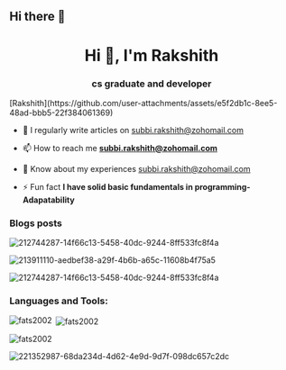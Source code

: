 ## Hi there 👋

<!--
**FATS2002/FATS2002** is a ✨ _special_ ✨ repository because its `README.md` (this file) appears on your GitHub profile.

Here are some ideas to get you started:

- 🔭 I’m currently working on ...
- 🌱 I’m currently learning ...
- 👯 I’m looking to collaborate on ...
- 🤔 I’m looking for help with ...
- 💬 Ask me about ...
- 📫 How to reach me: ...
- 😄 Pronouns: ...
- ⚡ Fun fact: ...
-->

<h1 align="center">Hi 👋, I'm Rakshith</h1>
<h3 align="center">cs graduate and developer</h3>
[Rakshith](https://github.com/user-attachments/assets/e5f2db1c-8ee5-48ad-bbb5-22f384061369)



- 📝 I regularly write articles on [subbi.rakshith@zohomail.com](subbi.rakshith@zohomail.com)

- 📫 How to reach me **subbi.rakshith@zohomail.com**

- 📄 Know about my experiences [subbi.rakshith@zohomail.com](subbi.rakshith@zohomail.com)

- ⚡ Fun fact **I have solid basic fundamentals in programming-Adapatability**

### Blogs posts
<!-- BLOG-POST-LIST:START -->
<!-- BLOG-POST-LIST:END -->

![212744287-14f66c13-5458-40dc-9244-8ff533fc8f4a](https://github.com/user-attachments/assets/856a4f3f-b0d4-4436-81bf-edead10ec968)


![213911110-aedbef38-a29f-4b6b-a65c-11608b4f75a5](https://github.com/user-attachments/assets/ed90a689-2f5b-40c5-adcb-0237bd91675c)





![212744287-14f66c13-5458-40dc-9244-8ff533fc8f4a](https://github.com/user-attachments/assets/856a4f3f-b0d4-4436-81bf-edead10ec968)

<h3 align="left">Languages and Tools:</h3>

<p><img align="left" src="https://github-readme-stats.vercel.app/api/top-langs?username=fats2002&show_icons=true&locale=en&layout=compact" alt="fats2002" /></p>

<p>&nbsp;<img align="center" src="https://github-readme-stats.vercel.app/api?username=fats2002&show_icons=true&locale=en" alt="fats2002" /></p>

<p><img align="center" src="https://github-readme-streak-stats.herokuapp.com/?user=fats2002&" alt="fats2002" /></p>


![221352987-68da234d-4d62-4e9d-9d7f-098dc657c2dc](https://github.com/user-attachments/assets/6da02c10-f6ab-4c6b-a8f3-847fad9fa89e)
